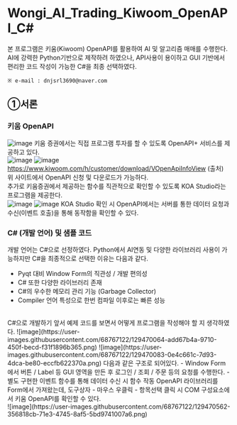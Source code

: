 # Wongi_AI_Trading_Kiwoom_OpenAPI_C#
본 프로그램은 키움(Kiwoom) OpenAPI를 활용하여 AI 및 알고리즘 매매를 수행한다. AI에 강력한 Python기반으로 제작하려 하였으나, API사용이 용이하고 GUI 기반에서 편리한 코드 작성이 가능한 C#을 최종 선택하였다. <br>

`※ e-mail : dnjsrl3690@naver.com`
## ①서론
### 키움 OpenAPI
![image](https://user-images.githubusercontent.com/68767122/129469565-4970850c-760f-4dfc-b86f-13118c92b6c3.png)
키움 증권에서는 직접 프로그램 투자를 할 수 있도록 OpenAPI+ 서비스를 제공하고 있다.<br>
![image](https://user-images.githubusercontent.com/68767122/129469597-5af0715d-b8a3-4ae4-af08-1f75b0b76d0a.png)
![image](https://user-images.githubusercontent.com/68767122/129469603-d49cc407-581b-4213-a99a-76fe44f9780c.png)
https://www.kiwoom.com/h/customer/download/VOpenApiInfoView  (출처)
위 사이트에서 OpenAPI 신청 및 다운로드가 가능하다. <br>
추가로 키움증권에서 제공하는 함수를 직관적으로 확인할 수 있도록 KOA Studio라는 프로그램을 제공한다.<br>
![image](https://user-images.githubusercontent.com/68767122/129469902-eae88532-ede8-4a53-b6fb-1f9a84eadd4d.png)
![image](https://user-images.githubusercontent.com/68767122/129470472-b6e5997d-8060-456f-be57-a6f8fe72adb3.png)
KOA Studio 확인 시 OpenAPI에서는 서버를 통한 데이터 요청과 수신(이벤트 호출)을 통해 동작함을 확인할 수 있다.<br>
### C# (개발 언어) 및 샘플 코드
개발 언어는 C#으로 선정하였다. Python에서 AI연동 및 다양한 라이브러리 사용이 가능하지만 C#을 최종적으로 선택한 이유는 다음과 같다.<br>
- Pyqt 대비 Window Form의 직관성 / 개발 편의성
- C# 또한 다양한 라이브러리 존재
- C#의 우수한 메모리 관리 기능 (Garbage Collector)
- Compiler 언어 특성으로 한번 컴파일 이후로는 빠른 성능
<br>
C#으로 개발하기 앞서 예제 코드를 보면서 어떻게 프로그램을 작성해야 할 지 생각하였다.
![image](https://user-images.githubusercontent.com/68767122/129470064-add67b4a-9710-450f-becd-f31f1896b365.png)
![image](https://user-images.githubusercontent.com/68767122/129470083-0e4c661c-7d93-4dca-be80-eccfb622370a.png)
다음과 같은 구조로 되어있다. 
- Window Form에서 버튼 / Label 등 GUI 영역을 만든 후 로그인 / 조회 / 주문 등의 요청를 수행한다.
- 별도 구현한 이벤트 함수를 통해 데이터 수신 시 함수 작동
OpenAPI 라이브러리를 Form에서 가져왔는데, 도구상자 - 마우스 우클릭 - 항목선택 클릭 시 COM 구성요소에서 키움 OpenAPI를 확인할 수 있다.<br>
![image](https://user-images.githubusercontent.com/68767122/129470562-356818cb-71e3-4745-8af5-5bd9741007a6.png)

